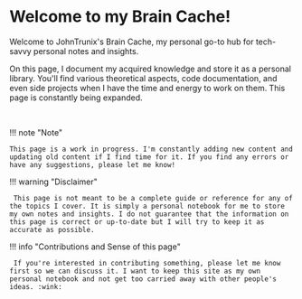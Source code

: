 # Welcome to my Brain Cache!

Welcome to JohnTrunix's Brain Cache, my personal go-to hub for tech-savvy personal notes and insights.

On this page, I document my acquired knowledge and store it as a personal library. You'll find various theoretical aspects, code documentation, and even side projects when I have the time and energy to work on them. This page is constantly being expanded.

<br/>

!!! note "Note"

    This page is a work in progress. I'm constantly adding new content and updating old content if I find time for it. If you find any errors or have any suggestions, please let me know!

!!! warning "Disclaimer"

     This page is not meant to be a complete guide or reference for any of the topics I cover. It is simply a personal notebook for me to store my own notes and insights. I do not guarantee that the information on this page is correct or up-to-date but I will try to keep it as accurate as possible.

!!! info "Contributions and Sense of this page"

     If you're interested in contributing something, please let me know first so we can discuss it. I want to keep this site as my own personal notebook and not get too carried away with other people's ideas. :wink:
